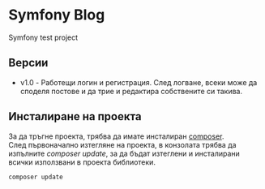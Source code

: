 # Symfony Blog
Symfony test project

## Версии
- v1.0 - Работещи логин и регистрация. След логване, всеки може да споделя постове и да трие и редактира собствените си такива.

## Инсталиране на проекта
За да тръгне проекта, трябва да имате инсталиран [composer](https://getcomposer.org/).<br/>
След първоначално изтегляне на проекта, в конзолата трябва да изпълните *composer update*, за да бъдат изтеглени и инсталирани всички използвани в проекта библиотеки.

```
composer update
```